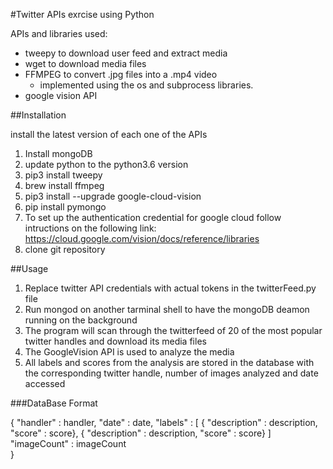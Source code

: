 #Twitter APIs exrcise using Python

APIs and libraries used:
- tweepy to download user feed and extract media
- wget to download media files
- FFMPEG to convert .jpg files into a .mp4 video
    - implemented using the os and subprocess libraries. 
 - google vision API


##Installation

install the latest version of each one of the APIs
1) Install mongoDB
2) update python to the python3.6 version
3) pip3 install tweepy
4) brew install ffmpeg
5) pip3  install --upgrade google-cloud-vision
6) pip install pymongo
7) To set up the authentication credential for google cloud follow intructions on the following link: https://cloud.google.com/vision/docs/reference/libraries
8) clone git repository

##Usage

1) Replace twitter API credentials with actual tokens in the twitterFeed.py file
2) Run mongod on another tarminal shell to have the mongoDB deamon running on the background
3) The program will scan through the twitterfeed of 20 of the most popular twitter handles and download its media files
4) The GoogleVision API is used to analyze the media
5) All labels and scores from the analysis are stored in the database with the corresponding twitter handle, number of images analyzed and date accessed

###DataBase Format

{
     "handler" : handler,
     "date" : date,
     "labels" : [
                    { "description" : description,
                      "score" : score},
                    { "description" : description,
                      "score" : score}
                ]
     "imageCount" : imageCount        
}
